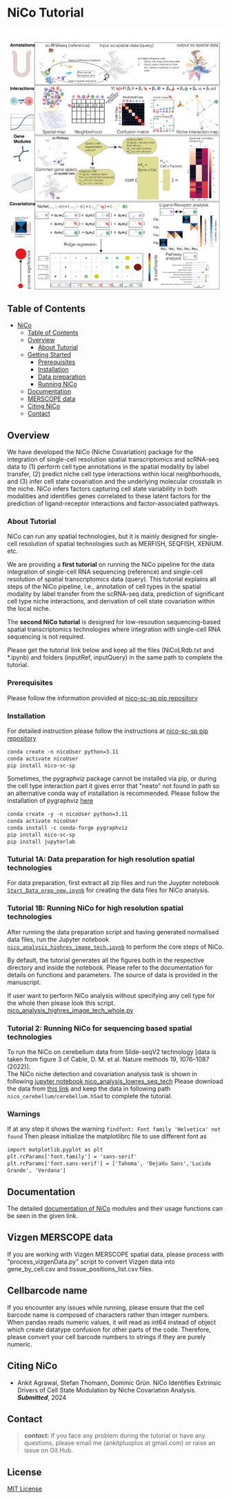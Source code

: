 # NiCo Tutorial

<div align="center">

<img src="Figure1old.png" width="640px" />

</div>

## Table of Contents

-   [NiCo](#nico)
    -   [Table of Contents](#table-of-contents)
    -   [Overview](#overview)
        -   [About Tutorial](#background)
    -   [Getting Started](#getting-started)
        -   [Prerequisites](#prerequisites)
        -   [Installation](#installation)
        -   [Data preparation](#preparation-NiCo)
        -   [Running NiCo](#running-NiCo)
    -   [Documentation](#documentation)
    -   [MERSCOPE data](#Vizgen-MERSCOPE-data)
    -   [Citing NiCo](#citing-nico)
    -   [Contact](#contact)

## Overview

We have developed the NiCo (Niche Covariation) package for the integration of single-cell resolution spatial transcriptomics and scRNA-seq data to (1) perform cell type annotations in the spatial modality by label transfer, (2) predict niche cell type interactions within local neighborhoods, and (3) infer cell state covariation and the underlying molecular crosstalk in the niche. NiCo infers factors capturing cell state variability in both modalities and identifies genes correlated to these latent factors for the prediction of ligand-receptor interactions and factor-associated pathways.

### About Tutorial
NiCo can run any spatial technologies, but it is mainly designed for single-cell resolution of spatial technologies such as MERFISH, SEQFISH, XENIUM. etc. 

We are providing a **first tutorial** on running the NiCo pipeline for the data integration of single-cell RNA sequencing (reference) and single-cell resolution of spatial transcriptomics data (query). 
This tutorial explains all steps of the NiCo pipeline, i.e., annotation of cell types in the spatial modality by label transfer from the scRNA-seq data, prediction of significant cell type niche interactions, and derivation of cell state covariation within the local niche.  

The **second NiCo tutorial** is designed for low-resoution sequencing-based spatial transcriptomics technologies where integration with single-cell RNA sequencing is not required. 

Please get the tutorial link below and keep all the files (NiCoLRdb.txt and *.ipynb) and folders (inputRef, inputQuery) in the same path to complete the tutorial. 


### Prerequisites

Please follow the information provided at [nico-sc-sp pip repository](https://pypi.org/project/nico-sc-sp/)


### Installation
For detailed instruction please follow the instructions at [nico-sc-sp pip repository](https://pypi.org/project/nico-sc-sp/)

``` console
conda create -n nicoUser python=3.11
conda activate nicoUser
pip install nico-sc-sp
```
Sometimes, the pygraphviz package cannot be installed via pip, or during the cell type interaction part it gives error that "neato" not found in path so an alternative conda way of installation is recommended. Please follow the installation of pygraphviz [here](https://pygraphviz.github.io/documentation/stable/install.html)


``` console
conda create -y -n nicoUser python=3.11
conda activate nicoUser
conda install -c conda-forge pygraphviz
pip install nico-sc-sp
pip install jupyterlab
```


### Tuturial 1A: Data preparation for high resolution spatial technologies 

For data preparation, first extract all zip files and run the Juypter notebook [``Start_Data_prep_new.ipynb``](Start_Data_prep_new.ipynb) for creating the data files for NiCo analysis. 

### Tutorial 1B: Running NiCo for high resolution spatial technologies 
After running the data preparation script and having generated normalised data files, run the Jupyter notebook [``nico_analysis_highres_image_tech.ipynb``](nico_analysis_highres_image_tech.ipynb) to perform the core steps of NiCo.

By default, the tutorial generates all the figures both in the respective directory and inside the notebook. Please refer to the documentation for details on functions and parameters. 
The source of data is provided in the manuscript. 

If user want to perform NiCo analysis without specifying any cell type for the whole then please look this script. [nico_analysis_highres_image_tech_whole.py](nico_analysis_highres_image_tech_whole.py)

### Tutorial 2: Running NiCo for sequencing based spatial technologies 
To run the NiCo on cerebellum data from Slide-seqV2 technology [data is taken from figure 3 of Cable, D. M. et al. Nature methods 19, 1076–1087 (2022)]. <br> 
The NiCo niche detection and covariation analysis task is shown in following [jupyter notebook nico_analysis_lowres_seq_tech](nico_analysis_lowres_seq_tech.ipynb)
Please download the data from [this link](https://www.dropbox.com/scl/fi/6hxyp2pxpxalw9rfirby6/nico_cerebellum.zip?rlkey=9ye6rsk92uj9648ogjw5ypcum&st=lvc8e366&dl=0)
and keep the data in following path ``nico_cerebellum/cerebellum.h5ad`` to complete the tutorial.  

### Warnings 
If at any step it shows the warning ```findfont: Font family 'Helvetica' not found```
Then please initialize the matplotlibrc file to use different font as 

```
import matplotlib.pyplot as plt
plt.rcParams['font.family'] = 'sans-serif'
plt.rcParams['font.sans-serif'] = ['Tahoma', 'DejaVu Sans','Lucida Grande', 'Verdana']
```


## Documentation 

The detailed [documentation of NiCo](https://nico-sc-sp.readthedocs.io/en/latest/) modules and their usage functions can be seen in the given link. 

## Vizgen MERSCOPE data 
If you are working with Vizgen MERSCOPE spatial data, please process with "process_vizgenData.py" script to convert Vizgen data into gene_by_cell.csv and tissue_positions_list.csv files. 

## Cellbarcode name 
If you encounter any issues while running, please ensure that the cell barcode name is composed of characters rather than integer numbers. When pandas reads numeric values, it will read as int64 instead of object which create datatype confusion for other parts of the code. Therefore, please convert your cell barcode numbers to strings if they are purely numeric.

## Citing NiCo

-   Ankit Agrawal, Stefan Thomann, Dominic Grün. NiCo Identifies Extrinsic Drivers of Cell State Modulation by Niche Covariation Analysis.
    ***Submitted***, 2024

## Contact

> **_contact:_** If you face any problem during the tutorial or have any questions, please email me (ankitplusplus at gmail.com) or raise an issue on Git Hub. 


## License 
[MIT License](LICENSE)

